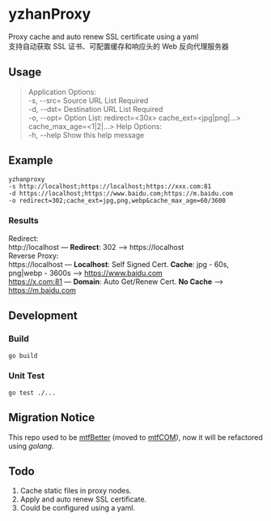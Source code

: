 # yzhanProxy
Proxy cache and auto renew SSL certificate using a yaml  
支持自动获取 SSL 证书、可配置缓存和响应头的 Web 反向代理服务器
## Usage
> Application Options:  
  -s, --src=  Source URL List Required  
  -d, --dst=  Destination URL List Required  
  -o, --opt=  Option List: redirect=<30x> cache_ext=<jpg|png|...> cache_max_age=<1|2|...>
Help Options:  
  -h, --help  Show this help message
## Example  
```shell
yzhanproxy
-s http://localhost;https://localhost;https://xxx.com:81
-d https://localhost;https://www.baidu.com;https://m.baidu.com
-o redirect=302;cache_ext=jpg,png,webp&cache_max_age=60/3600
```
### Results
Redirect:  
http://localhost — **Redirect**: 302 —> https://localhost  
Reverse Proxy:  
https://localhost — **Localhost**: Self Signed Cert. **Cache**: jpg - 60s, png|webp - 3600s —> https://www.baidu.com   
https://x.com:81  — **Domain**: Auto Get/Renew Cert. **No Cache** —> https://m.baidu.com
## Development
### Build
```shell
go build
```
### Unit Test
```shell
go test ./...
```
## Migration Notice
This repo used to be [mtfBetter](https://github.com/mantoufan/mtfCOM/tree/master/php/mtfBetter) (moved to [mtfCOM](https://github.com/mantoufan/mtfCOM)), now it will be refactored using *golang*.  
## Todo
1. Cache static files in proxy nodes.  
2. Apply and auto renew SSL certificate.  
3. Could be configured using a yaml.  